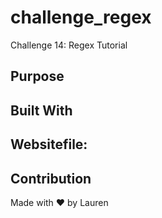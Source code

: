 # challenge_regex
Challenge 14: Regex Tutorial

## Purpose


## Built With


## Websitefile:


## Contribution
Made with ❤️ by Lauren
